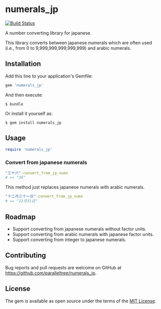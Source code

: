 # numerals_jp

[![Build Status](https://travis-ci.org/paralleltree/numerals_jp.svg?branch=master)](https://travis-ci.org/paralleltree/numerals_jp)

A number converting library for japanese.

This library converts between japanese numerals which are often used  
(i.e., from 0 to 9,999,999,999,999,999) and arabic numerals.

## Installation

Add this line to your application's Gemfile:

```ruby
gem 'numerals_jp'
```

And then execute:

    $ bundle

Or install it yourself as:

    $ gem install numerals_jp

## Usage

```ruby
require 'numerals_jp'
```

### Convert from japanese numerals
```ruby
"三十六".convert_from_jp_nums
# => "36"
```

This method just replaces japanese numerals with arabic numerals.

```ruby
"十二月三十一日".convert_from_jp_nums
# => "12月31日"
```

## Roadmap

  * Support converting from japanese numerals without factor units.
  * Support converting from arabic numerals with japanese factor units.
  * Support converting from integer to japanese numerals.

## Contributing

Bug reports and pull requests are welcome on GitHub at https://github.com/paralleltree/numerals_jp.

## License

The gem is available as open source under the terms of the [MIT License](http://opensource.org/licenses/MIT).

